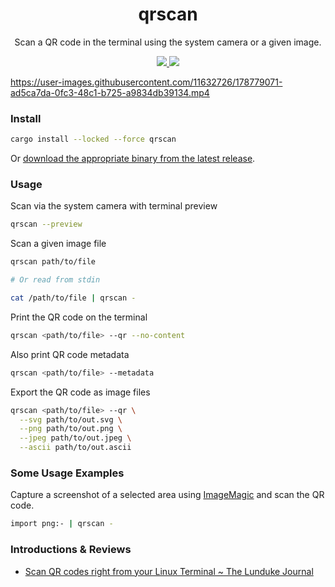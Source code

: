 <h1 align="center">
qrscan
</h1>

<p align="center">
Scan a QR code in the terminal using the system camera or a given image.
</p>

<p align="center">

<a href="https://crates.io/crates/qrscan">
<img src="https://img.shields.io/crates/v/qrscan.svg" />
</a>

<a href="https://github.com/sayanarijit/qrscan/commits">
<img src="https://img.shields.io/github/commit-activity/m/sayanarijit/qrscan" />
</a>

</p>

<p align="center">

https://user-images.githubusercontent.com/11632726/178779071-ad5ca7da-0fc3-48c1-b725-a9834db39134.mp4

</p>

### Install

```bash
cargo install --locked --force qrscan
```

Or [download the appropriate binary from the latest release](https://github.com/sayanarijit/qrscan/releases).

### Usage

Scan via the system camera with terminal preview

```bash
qrscan --preview
```

Scan a given image file

```bash
qrscan path/to/file

# Or read from stdin

cat /path/to/file | qrscan -
```

Print the QR code on the terminal

```bash
qrscan <path/to/file> --qr --no-content
```

Also print QR code metadata

```bash
qrscan <path/to/file> --metadata
```

Export the QR code as image files

```bash
qrscan <path/to/file> --qr \
  --svg path/to/out.svg \
  --png path/to/out.png \
  --jpeg path/to/out.jpeg \
  --ascii path/to/out.ascii
```

### Some Usage Examples

Capture a screenshot of a selected area using [ImageMagic](https://imagemagick.org/index.php) and scan the QR code.

```bash
import png:- | qrscan -
```

### Introductions & Reviews

- [Scan QR codes right from your Linux Terminal ~ The Lunduke Journal](https://lunduke.substack.com/p/scan-qr-codes-right-from-your-linux)
